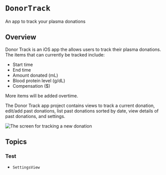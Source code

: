 # ``DonorTrack``

An app to track your plasma donations

## Overview

Donor Track is an iOS app the allows users to track their plasma donations.
The items that can currently be tracked include:
* Start time
* End time
* Amount donated (mL)
* Blood protein level (g/dL)
* Compensation ($)

More items will be added overtime.

The Donor Track app project contains views to track a current donation, edit/add past donations, list past donations sorted by date, view details of past donations, and settings.

![The screen for tracking a new donation](TrackNewDonation.png)
## Topics

### Test

- ``SettingsView``

